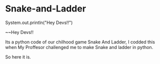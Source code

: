 # Snake-and-Ladder

System.out.println("Hey Devs!!")

~~Hey Devs!!

Its a python code of our chilhood game Snake And Ladder,
I codded this when My Proffesor challenged me to make Snake and ladder in python.

So here it is.
